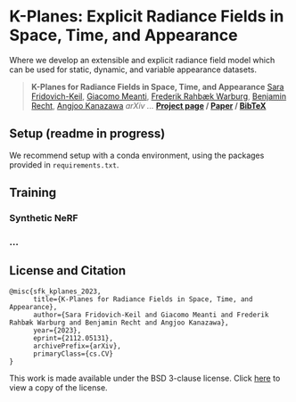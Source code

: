 # K-Planes: Explicit Radiance Fields in Space, Time, and Appearance

Where we develop an extensible and explicit radiance field model which can be used for static, dynamic, and variable appearance datasets.

> __K-Planes for Radiance Fields in Space, Time, and Appearance__
> [Sara Fridovich-Keil](https://people.eecs.berkeley.edu/~sfk/), [Giacomo Meanti](https://www.iit.it/web/iit-mit-usa/people-details/-/people/giacomo-meanti), [Frederik Rahbæk Warburg](https://frederikwarburg.github.io/), [Benjamin Recht](https://people.eecs.berkeley.edu/~brecht/), [Angjoo Kanazawa](https://people.eecs.berkeley.edu/~kanazawa/)
> _arXiv ..._
> __[Project page]()&nbsp;/ [Paper]()&nbsp;/ [BibTeX]()__



## Setup (readme in progress)

We recommend setup with a conda environment, using the packages provided in `requirements.txt`.

## Training

### Synthetic NeRF

### ...

## License and Citation

```
@misc{sfk_kplanes_2023,
      title={K-Planes for Radiance Fields in Space, Time, and Appearance},
      author={Sara Fridovich-Keil and Giacomo Meanti and Frederik Rahbæk Warburg and Benjamin Recht and Angjoo Kanazawa},
      year={2023},
      eprint={2112.05131},
      archivePrefix={arXiv},
      primaryClass={cs.CV}
}
```

This work is made available under the BSD 3-clause license. Click [here](LICENSE) to view a copy of the license.
